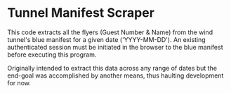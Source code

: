 # Tunnel Manifest Scraper
This code extracts all the flyers (Guest Number & Name) from the wind tunnel's blue manifest for a given date ('YYYY-MM-DD').
An existing authenticated session must be initiated in the browser to the blue manifest before executing this program.

Originally intended to extract this data across any range of dates but the end-goal was accomplished by another means, thus haulting development for now. 
